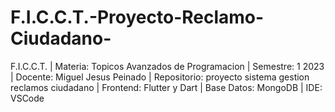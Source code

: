 # F.I.C.C.T.-Proyecto-Reclamo-Ciudadano-
F.I.C.C.T. | Materia: Topicos Avanzados de Programacion | Semestre: 1 2023 | Docente: Miguel Jesus Peinado | Repositorio: proyecto sistema gestion reclamos ciudadano | Frontend: Flutter y Dart | Base Datos: MongoDB | IDE: VSCode
